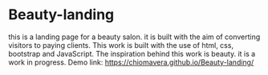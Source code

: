 # Beauty-landing
this is a landing page for a beauty salon.
it is built with the aim of converting visitors to paying clients.
This work is built with the use of html, css, bootstrap and JavaScript. 
The inspiration behind this work is beauty.
it is a work in progress.
Demo link: https://chiomavera.github.io/Beauty-landing/
